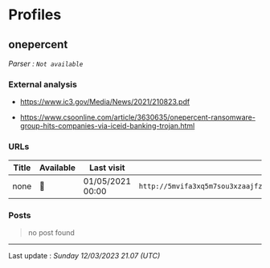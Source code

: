 # Profiles

## **onepercent**


_Parser : `Not available`_

### External analysis
- https://www.ic3.gov/Media/News/2021/210823.pdf

- https://www.csoonline.com/article/3630635/onepercent-ransomware-group-hits-companies-via-iceid-banking-trojan.html

### URLs
| Title | Available | Last visit | fqdn | Screenshot 
|---|---|---|---|---|
| none | 🔴 | 01/05/2021 00:00 | `http://5mvifa3xq5m7sou3xzaajfz7h6eserp5fnkwotohns5pgbb5oxty3zad.onion` | ❌ | 

### Posts

> no post found


 --- 


Last update : _Sunday 12/03/2023 21.07 (UTC)_
